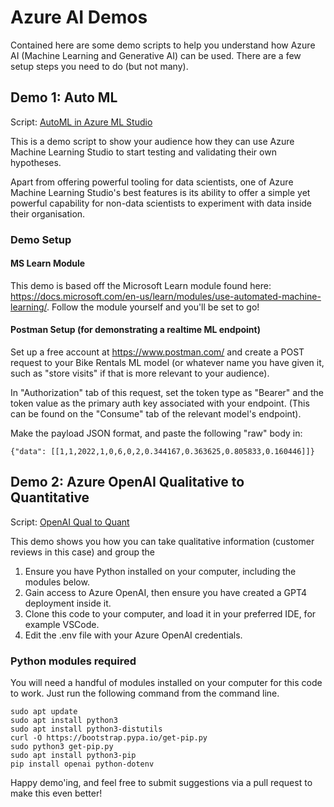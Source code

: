 # Azure AI Demos

Contained here are some demo scripts to help you understand how Azure AI (Machine Learning and Generative AI) can be used. There are a few setup steps you need to do (but not many).


## Demo 1: Auto ML
Script: [AutoML in Azure ML Studio](automl-script.md)

This is a demo script to show your audience how they can use Azure Machine Learning Studio to start testing and validating their own hypotheses.

Apart from offering powerful tooling for data scientists, one of Azure Machine Learning Studio's best features is its ability to offer a simple yet powerful capability for non-data scientists to experiment with data inside their organisation.

### Demo Setup
#### MS Learn Module
This demo is based off the  Microsoft Learn module found here: https://docs.microsoft.com/en-us/learn/modules/use-automated-machine-learning/.
Follow the module yourself and you'll be set to go!


#### Postman Setup (for demonstrating a realtime ML endpoint)
Set up a free account at https://www.postman.com/ and create a POST request to your Bike Rentals ML model (or whatever name you have given it, such as "store visits" if that is more relevant to your audience).

In "Authorization" tab of this request, set the token type as "Bearer" and the token value as the primary auth key associated with your endpoint. (This can be found on the "Consume" tab of the relevant model's endpoint).

Make the payload JSON format, and paste the following "raw" body in:

    {"data": [[1,1,2022,1,0,6,0,2,0.344167,0.363625,0.805833,0.160446]]}



## Demo 2: Azure OpenAI Qualitative to Quantitative
Script: [OpenAI Qual to Quant](qual-to-quant.ipynb)

This demo shows you how you can take qualitative information (customer reviews in this case) and group the 

1. Ensure you have Python installed on your computer, including the modules below.
2. Gain access to Azure OpenAI, then ensure you have created a GPT4 deployment inside it.
3. Clone this code to your computer, and load it in your preferred IDE, for example VSCode.
4. Edit the .env file with your Azure OpenAI credentials.


### Python modules required
You will need a handful of modules installed on your computer for this code to work. Just run the following command from the command line.

    sudo apt update
    sudo apt install python3
    sudo apt install python3-distutils
    curl -O https://bootstrap.pypa.io/get-pip.py
    sudo python3 get-pip.py
    sudo apt install python3-pip
    pip install openai python-dotenv


Happy demo'ing, and feel free to submit suggestions via a pull request to make this even better!